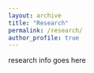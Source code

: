 ```yaml
---
layout: archive
title: "Research"
permalink: /research/
author_profile: true
---
```


research info goes here
